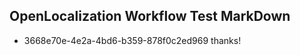 ## OpenLocalization Workflow Test MarkDown
* 3668e70e-4e2a-4bd6-b359-878f0c2ed969 thanks!

<!--HONumber=Jul16_HO3-->


